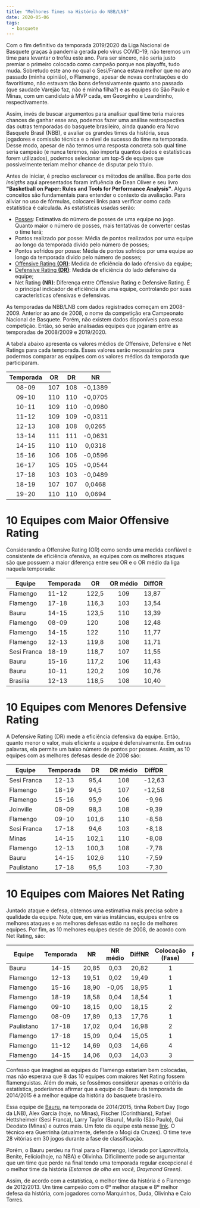 ```yaml
---
title: "Melhores Times na História do NBB/LNB"
date: 2020-05-06
tags:
  - basquete
---
```


Com o fim definitivo da temporada 2019/2020 da Liga Nacional de Basquete graças à pandemia gerada pelo vírus COVID-19, não teremos um time para levantar o troféu este ano. Para ser sincero, não seria justo premiar o primeiro colocado como campeão porque nos playoffs, tudo muda. Sobretudo este ano no qual o Sesi/Franca estava melhor que no ano passado (minha opinião), o Flamengo, apesar de novas contratações e do favoritismo, não estavam tão bons defensivamente quanto ano passado (que saudade Varejão faz, não é minha filha?) e as equipes do São Paulo e Minas, com um candidato à MVP cada, em Georginho e Leandrinho, respectivamente. 

Assim, invés de buscar argumentos para analisar qual time teria maiores chances de ganhar esse ano, podemos fazer uma análise restrospectiva das outras temporadas do basquete brasileiro, ainda quando era Novo Basquete Brasil (NBB), e avaliar os grandes times da história, seus jogadores e comissão técnica e o nível de sucesso do time na temporada. Desse modo, apesar de não termos uma resposta concreta sob qual time seria campeão (e nunca teremos, não importa quantos dados e estatísticas forem utilizados), podemos selecionar um top-5 de equipes que possivelmente teriam melhor chance de disputar pelo título. 

Antes de iniciar, é preciso esclarecer os métodos de análise. Boa parte dos *insigths* aqui apresentados foram influência de Dean Oliver e seu livro **"Basketball on Paper: Rules and Tools for Performance Analysis"**. Alguns conceitos são fundamentais para entender o contexto da avaliação. Para aliviar no uso de fórmulas, colocarei links para verificar como cada estatística é calculada. As estatísticas usadas serão:

- [Posses](https://www.nbastuffer.com/analytics101/possession/): Estimativa do número de posses de uma equipe no jogo. Quanto maior o número de posses, mais tentativas de converter cestas o time terá;
- Pontos realizado por posse: Média de pontos realizados por uma equipe ao longo da temporada divido pelo número de posses;
- Pontos sofridos por posse: Média de pontos sofridos por uma equipe ao longo da temporada divido pelo número de posses;
- [Offensive Rating **(OR)**](https://www.nbastuffer.com/analytics101/offensive-efficiency/): Medida de eficiência do lado ofensivo da equipe;
- [Defensive Rating **(DR)**](https://www.nbastuffer.com/analytics101/defensive-efficiency/): Medida de eficiência do lado defensivo da equipe;
- Net Rating **(NR)**: Diferença entre Offensive Rating e Defensive Rating. É o principal indicador de eficiência de uma equipe, controlando por suas características ofensivas e defensivas.   

As temporadas da NBB/LNB com dados registrados começam em 2008-2009. Anterior ao ano de 2008, o nome da competição era Campeonato Nacional de Basquete. Porém, não existem dados disponíveis para essa competição. Então, só serão analisadas equipes que jogaram entre as temporadas de 2008/2009 e 2019/2020.

A tabela abaixo apresenta os valores médios de Offensive, Defensive e Net Ratings para cada temporada. Esses valores serão necessários para podermos comparar as equipes com os valores médios da temporada que participaram.

| Temporada |  OR |  DR |    NR   |
|:---------:|:---:|:---:|:-------:|
|   08-09   | 107 | 108 | -0,1389 |
|   09-10   | 110 | 110 | -0,0705 |
|   10-11   | 109 | 110 | -0,0980 |
|   11-12   | 109 | 109 | -0,0311 |
|   12-13   | 108 | 108 |  0,0265 |
|   13-14   | 111 | 111 | -0,0631 |
|   14-15   | 110 | 110 |  0,0318 |
|   15-16   | 106 | 106 | -0,0596 |
|   16-17   | 105 | 105 | -0,0544 |
|   17-18   | 103 | 103 | -0,0489 |
|   18-19   | 107 | 107 |  0,0468 |
|   19-20   | 110 | 110 |  0,0694 |

# 10 Equipes com Maior Offensive Rating

Considerando a Offensive Rating (OR) como sendo uma medida confiável e consistente de eficiência ofensiva, as equipes com os melhores ataques são que possuem a maior diferença entre seu OR e o OR médio da liga naquela temporada:

| Equipe      | Temporada | OR    | OR médio | DiffOR |
|-------------|-----------|-------|:--------:|--------|
| Flamengo    | 11-12     | 122,5 |    109   | 13,87  |
| Flamengo    | 17-18     | 116,3 |    103   | 13,54  |
| Bauru       | 14-15     | 123,5 |    110   | 13,39  |
| Flamengo    | 08-09     | 120   |    108   | 12,48  |
| Flamengo    | 14-15     | 122   |    110   | 11,77  |
| Flamengo    | 12-13     | 119,8 |    108   | 11,71  |
| Sesi Franca | 18-19     | 118,7 |    107   | 11,55  |
| Bauru       | 15-16     | 117,2 |    106   | 11,43  |
| Bauru       | 10-11     | 120,2 |    109   | 10,76  |
| Brasília    | 12-13     | 118,5 |    108   | 10,40  |

# 10 Equipes com Menores Defensive Rating

A Defensive Rating (DR) mede a eficiência defensiva da equipe. Então, quanto menor o valor, mais eficiente a equipe é defensivamente. Em outras palavras, ela permite um baixo número de pontos por posses. Assim, as 10 equipes com as melhores defesas desde de 2008 são:

| Equipe      | Temporada |   DR  | DR médio | DiffDR |
|-------------|:---------:|:-----:|:--------:|:------:|
| Sesi Franca |   12-13   |  95,4 |    108   | -12,63 |
| Flamengo    |   18-19   |  94,5 |    107   | -12,58 |
| Flamengo    |   15-16   |  95,9 |    106   |  -9,96 |
| Joinville   |   08-09   |  98,3 |    108   |  -9,39 |
| Flamengo    |   09-10   | 101,6 |    110   |  -8,58 |
| Sesi Franca |   17-18   |  94,6 |    103   |  -8,18 |
| Minas       |   14-15   | 102,1 |    110   |  -8,08 |
| Flamengo    |   12-13   | 100,3 |    108   |  -7,78 |
| Bauru       |   14-15   | 102,6 |    110   |  -7,59 |
| Paulistano  |   17-18   |  95,5 |    103   |  -7,30 |


# 10 Equipes com Maiores Net Rating

Juntado ataque e defesa, obtemos uma estimativa mais precisa sobre a qualidade da equipe. Note que, em várias instâncias, equipes entre os melhores ataques e as melhores defesas estão na seção de melhores equipes. Por fim, as 10 melhores equipes desde de 2008, de acordo com Net Rating, são:

| Equipe     | Temporada |   NR  | NR médio | DiffNR | Colocação (Fase) | Final? | Campeão? |
|------------|:---------:|:-----:|:--------:|:------:|:----------------:|:------:|:--------:|
| Bauru      |   14-15   | 20,85 |   0,03   |  20,82 |         1        |   Sim  |    Não   |
| Flamengo   |   12-13   | 19,51 |   0,02   |  19,49 |         1        |   Sim  |    Sim   |
| Flamengo   |   15-16   | 18,90 |   -0,05  |  18,95 |         1        |   Sim  |    Sim   |
| Flamengo   |   18-19   | 18,58 |   0,04   |  18,54 |         1        |   Sim  |    Sim   |
| Flamengo   |   09-10   | 18,15 |   0,00   |  18,15 |         2        |   Sim  |    Não   |
| Flamengo   |   08-09   | 17,89 |   0,13   |  17,76 |         1        |   Sim  |    Sim   |
| Paulistano |   17-18   | 17,02 |   0,04   |  16,98 |         2        |   Sim  |    Sim   |
| Flamengo   |   17-18   | 15,09 |   0,04   |  15,05 |         1        |   Não  |    Não   |
| Flamengo   |   11-12   | 14,69 |   0,03   |  14,66 |         4        |   Não  |    Não   |
| Flamengo   |   14-15   | 14,06 |   0,03   |  14,03 |         3        |   Sim  |    Sim   |

Confesso que imaginei as equipes do Flamengo estariam bem colocadas, mas não esperava que 8 das 10 equipes com maiores Net Rating fossem flamenguistas. Além do mais, se fossêmos considerar apenas o critério da estatística, poderíamos afirmar que a equipe do Bauru da temporada de 2014/2015 é a melhor equipe da história do basquete brasileiro. 

Essa equipe de [Bauru](https://lnb.com.br/noticias/time-dos-sonhos/), na temporada de 2014/2015, tinha Robert Day (logo da LNB), Alex Garcia (hoje, no Minas), Fischer (Corinthians), Rafael Hettsheimeir (Sesi Franca), Larry Taylor (Bauru), Murilo (São Paulo), Gui Deodato (Minas) e outros mais. Um foto da equipe está nesse [link](https://www.canhota10.com/bauru-basket/lancamento-time/). O técnico era Guerrinha (atualmente, defende o Mogi da Cruzes). O time teve 28 vitórias em 30 jogos durante a fase de classificação.

Porém, o Bauru perdeu na final para o Flamengo, liderado por Laprovittola, Benite, Felício(hoje, na NBA) e Olivinha. Dificilmente pode se argumentar que um time que perde na final tendo uma temporada regular excepcional é o melhor time da história *(Estamos de olho em você, Draymond Green)*.

Assim, de acordo com a estatística, o melhor time da história é o Flamengo de 2012/2013. Um time campeão com o 6º melhor ataque e 8º melhor defesa da história, com jogadores como Marquinhos, Duda, Olivinha e Caio Torres.

